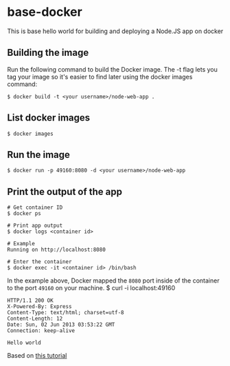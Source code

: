 # base-docker
This is base hello world for building and deploying a Node.JS app on docker

## Building the image
Run the following command to build the Docker image. The -t flag lets you tag your image so it's easier to find later using the docker images command:
 
    $ docker build -t <your username>/node-web-app .

## List docker images
    $ docker images

## Run the image
    $ docker run -p 49160:8080 -d <your username>/node-web-app

## Print the output of the app
    # Get container ID
    $ docker ps
    
    # Print app output
    $ docker logs <container id>
    
    # Example
    Running on http://localhost:8080
    
    # Enter the container
    $ docker exec -it <container id> /bin/bash

In the example above, Docker mapped the `8080` port inside of the container to the port `49160` on your machine.
    $ curl -i localhost:49160
    
    HTTP/1.1 200 OK
    X-Powered-By: Express
    Content-Type: text/html; charset=utf-8
    Content-Length: 12
    Date: Sun, 02 Jun 2013 03:53:22 GMT
    Connection: keep-alive
    
    Hello world

Based on [this tutorial](https://nodejs.org/en/docs/guides/nodejs-docker-webapp/)
